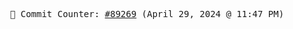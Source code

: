 <p align="center">
    <samp>
        📮 Commit Counter: <a href="https://github.com/Javascript-void0/Javascript-void0/commits/main">#89269</a> (April 29, 2024 @ 11:47 PM)
    </samp>
</p>